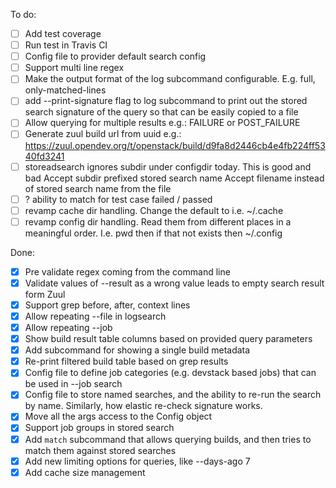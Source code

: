 To do:
- [ ] Add test coverage
- [ ] Run test in Travis CI
- [ ] Config file to provider default search config
- [ ] Support multi line regex
- [ ] Make the output format of the log subcommand configurable. E.g. full,
  only-matched-lines
- [ ] add --print-signature flag to log subcommand to print out the stored
      search signature of the query so that can be easily copied to a file
- [ ] Allow querying for multiple results e.g.: FAILURE or POST_FAILURE
- [ ] Generate zuul build url from uuid e.g.: https://zuul.opendev.org/t/openstack/build/d9fa8d2446cb4e4fb224ff5340fd3241
- [ ] storeadsearch ignores subdir under configdir today. This is good and bad
      Accept subdir prefixed stored search name
      Accept filename instead of stored search name from the file
- [ ] ? ability to match for test case failed / passed
- [ ] revamp cache dir handling. Change the default to i.e. ~/.cache
- [ ] revamp config dir handling. Read them from different places in a 
      meaningful order. I.e. pwd then if that not exists then ~/.config

Done:
- [x] Pre validate regex coming from the command line
- [x] Validate values of --result as a wrong value leads to empty search
  result form Zuul
- [x] Support grep before, after, context lines
- [x] Allow repeating --file in logsearch
- [x] Allow repeating --job
- [x] Show build result table columns based on provided query parameters
- [x] Add subcommand for showing a single build metadata
- [x] Re-print filtered build table based on grep results
- [x] Config file to define job categories (e.g. devstack based jobs) that can
  be used in --job search
- [x] Config file to store named searches, and the ability to re-run the search
  by name. Similarly, how elastic re-check signature works.
- [x] Move all the args access to the Config object
- [x] Support job groups in stored search
- [x] Add ``match`` subcommand that allows querying builds, and then tries to
  match them against stored searches
- [x] Add new limiting options for queries, like --days-ago 7
- [x] Add cache size management
